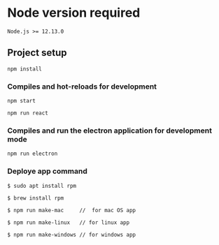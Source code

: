 # Node version required
```
Node.js >= 12.13.0
```
## Project setup
```
npm install
```

### Compiles and hot-reloads for development
```
npm start

npm run react
```

### Compiles and run the electron application for development mode
```
npm run electron

```
### Deploye app command 
```
$ sudo apt install rpm

$ brew install rpm

$ npm run make-mac     //  for mac OS app

$ npm run make-linux   // for linux app

$ npm run make-windows // for windows app

```
